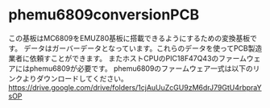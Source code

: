 # phemu6809conversionPCB
この基板はMC6809をEMUZ80基板に搭載できるようにするための変換基板です。
データはガーバーデータとなっています。これらのデータを使ってPCB製造業者に依頼すことができます。
またホストCPUのPIC18F47Q43のファームウェアにはphemu6809が必要です。
phemu6809のファームウェア一式は以下のリンクよりダウンロードしてください。
https://drive.google.com/drive/folders/1cjAuUuZcGU9zM6drJ79GtU4rbpraYsOP
